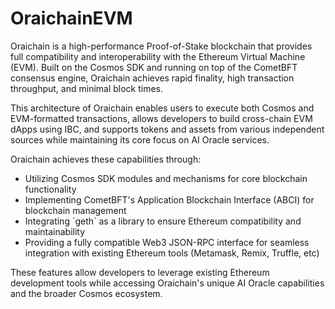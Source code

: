 # OraichainEVM

Oraichain is a high-performance Proof-of-Stake blockchain that provides full compatibility and interoperability with the Ethereum Virtual Machine (EVM). Built on the Cosmos SDK and running on top of the CometBFT consensus engine, Oraichain achieves rapid finality, high transaction throughput, and minimal block times.

This architecture of Oraichain enables users to execute both Cosmos and EVM-formatted transactions, allows developers to build cross-chain EVM dApps using IBC, and supports tokens and assets from various independent sources while maintaining its core focus on AI Oracle services.

Oraichain achieves these capabilities through:

* Utilizing Cosmos SDK modules and mechanisms for core blockchain functionality
* Implementing CometBFT's Application Blockchain Interface (ABCI) for blockchain management
* Integrating \`geth\` as a library to ensure Ethereum compatibility and maintainability
* Providing a fully compatible Web3 JSON-RPC interface for seamless integration with existing Ethereum tools (Metamask, Remix, Truffle, etc)

These features allow developers to leverage existing Ethereum development tools while accessing Oraichain's unique AI Oracle capabilities and the broader Cosmos ecosystem.
